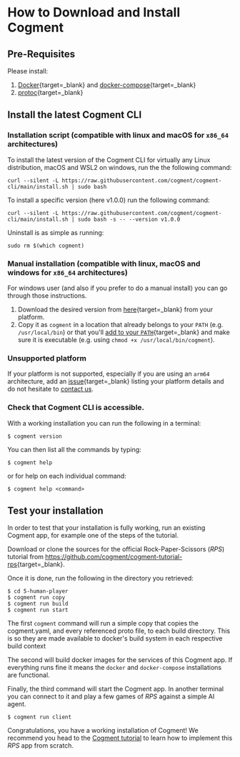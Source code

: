 # How to Download and Install Cogment

## Pre-Requisites

Please install:

1. [Docker](https://docs.docker.com/engine/install/){target=\_blank} and [docker-compose](https://docs.docker.com/compose/install/){target=\_blank}
2. [protoc](https://github.com/protocolbuffers/protobuf){target=\_blank}

## Install the latest Cogment CLI

### Installation script (compatible with linux and macOS for `x86_64` architectures)

To install the latest version of the Cogment CLI for virtually any Linux distribution, macOS and WSL2 on windows, run the the following command:

```console
curl --silent -L https://raw.githubusercontent.com/cogment/cogment-cli/main/install.sh | sudo bash
```

To install a specific version (here v1.0.0) run the following command:

```console
curl --silent -L https://raw.githubusercontent.com/cogment/cogment-cli/main/install.sh | sudo bash -s -- --version v1.0.0
```

Uninstall is as simple as running:

```console
sudo rm $(which cogment)
```

### Manual installation (compatible with linux, macOS and windows for `x86_64` architectures)

For windows user (and also if you prefer to do a manual install) you can go through those instructions.

1. Download the desired version from [here](https://github.com/cogment/cogment-cli/releases/){target=\_blank} from your platform.
2. Copy it as `cogment` in a location that already belongs to your `PATH` (e.g. `/usr/local/bin`) or that you'll [add to your `PATH`](https://superuser.com/questions/284342/what-are-path-and-other-environment-variables-and-how-can-i-set-or-use-them){target=\_blank} and make sure it is executable (e.g. using `chmod +x /usr/local/bin/cogment`).

### Unsupported platform

If your platform is not supported, especially if you are using an `arm64` architecture, add an [issue](https://github.com/cogment/cogment-cli/issues){target=\_blank} listing your platform details and do not hesitate to [contact us](../support/community-channels.md).

### Check that Cogment CLI is accessible.

With a working installation you can run the following in a terminal:

```console
$ cogment version
```

You can then list all the commands by typing:

```console
$ cogment help
```

or for help on each individual command:

```console
$ cogment help <command>
```

## Test your installation

In order to test that your installation is fully working, run an existing Cogment app, for example one of the steps of the tutorial.

Download or clone the sources for the official Rock-Paper-Scissors (_RPS_) tutorial from <https://github.com/cogment/cogment-tutorial-rps>{target=\_blank}.

Once it is done, run the following in the directory you retrieved:

```console
$ cd 5-human-player
$ cogment run copy
$ cogment run build
$ cogment run start
```

The first `cogment` command will run a simple copy that copies the cogment.yaml, and every referenced proto file, to each build directory. This is so they are made available to docker's build system in each respective build context

The second will build docker images for the services of this Cogment app. If everything runs fine it means the `docker` and `docker-compose` installations are functional.

Finally, the third command will start the Cogment app. In another terminal you can connect to it and play a few games of _RPS_ against a simple AI agent.

```console
$ cogment run client
```

Congratulations, you have a working installation of Cogment! We recommend you head to the [Cogment tutorial](../cogment/tutorial/introduction.md) to learn how to implement this _RPS_ app from scratch.
